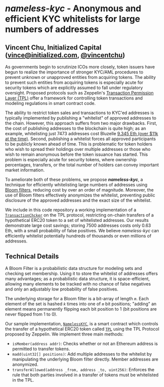 # _nameless-kyc_ - Anonymous and efficient KYC whitelists for large numbers of addresses

## Vincent Chu, Initialized Capital (vince@initialized.com, [@vincentchu](https://twitter.com/vincentchu))

As governments begin to scrutinize ICOs more closely, token issuers have begun to realize the importance of stronger KYC/AML procedures to prevent unknown or unapproved entities from acquiring tokens. The ability to prevent such entities from acquiring tokens is especially acute for security tokens which are explicitly assumed to fall under regulatory oversight. Proposed protocols such as Zeppelin's [Transaction Permission Layer (TPL)](https://tplprotocol.org/) offer a framework for controlling token transactions and modeling regulations in smart contract code.

The ability to restrict token sales and transactions to KYC'ed addresses is typically implemented by publishing a "whitelist" of approved addresses to the chain. However, this approach suffers from two major drawbacks. First, the cost of publishing addresses to the blockchain is quite high; as an example, whitelisting just 7473 addresses cost Bluzelle [9.345 Eth (over $11k at the time)](https://medium.com/@PhABC/off-chain-whitelist-with-on-chain-verification-for-ethereum-smart-contracts-1563ca4b8f11). Second, publishing a whitelist forces all approved participants to be publicly known ahead of time. This is problematic for token holders who wish to spread their holdings over multiple addresses or those who wish to remain anonymous before the token issuance has started. This problem is especially acute for security tokens, where ownership percentages, transfers, or the total number of holders can convey important market information.

To ameliorate both of these problems, we propose **_nameless-kyc_**, a technique for efficiently whitelisting large numbers of addresses using [Bloom filters](https://en.wikipedia.org/wiki/Bloom_filter), reducing cost by over an order of magnitude. Moreover, the use of Bloom filters effectively anonymizes the whitelist, preventing public disclosure of the approved addresses and the exact size of the whitelist.

We include in this code repository a working implementation of a [`TransactionChcker`](https://github.com/TPL-protocol/tpl-contracts/blob/master/contracts/checks/TransactionChecker.sol) on the TPL protocol, restricting on-chain transfers of a hypothetical ERC20 token to a set of whitelisted addresses. Our results demonstrate large cost savings; storing 7500 addresses costs only 0.63 Eth, with a small probability of false positives. We believe _nameless-kyc_ can efficiently whitelist potentially hundreds of thousands or even millions of addresses.

## Technical Details

A Bloom Filter is a probabilistic data structure for modeling sets and checking set membership. Using it to store the whitelist of addresses offers many advantages; as a probabilistic data structure, it is space-efficient, allowing many elements to be tracked with no chance of false negatives and only an adjustably low probability of false positives.

The underlying storage for a Bloom filter is a bit-array of length _`m`_. Each element of the set is hashed _`k`_ times into one of _`m`_ bit positions; "adding" an element means permanently flipping each bit position to 1 (bit positions are never flipped from 1 to 0).

Our sample implementation, [`NamelessKYC`](https://github.com/vincentchu/nameless-kyc/blob/master/truffle/contracts/NamelessKYC.sol), is a smart contract which controls the transfer of a hypothetical ERC20 token called [`TPL`](https://github.com/vincentchu/nameless-kyc/blob/master/truffle/contracts/TPLToken.sol) using the TPL Protocol proposed by Zeppelin. We implement three main methods:

 - `isMember(address addr)`: Checks whether or not an Ethereum address is permitted to transfer tokens.
 - `madd(uint32[] positions)`: Add multiple addresses to the whitelist by manipulating the underlying Bloom filter directly. Member addresses are anonymized.
 - `transferAllowed(address _from, address _to, uint256)`: Enforces the rule that both parties involved in a transfer of tokens must be whitelisted in the TPL.




